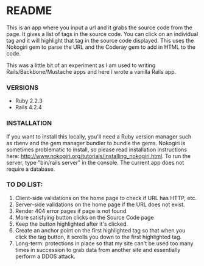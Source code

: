 # README

This is an app where you input a url and it grabs the source code from the page. It gives a list of tags in the source code. You can click on an individual tag and it will highlight that tag in the source code displayed. This uses the Nokogiri gem to parse the URL and the Coderay gem to add in HTML to the code.

This was a little bit of an experiment as I am used to writing Rails/Backbone/Mustache apps and here I wrote a vanilla Rails app.

### VERSIONS

* Ruby 2.2.3
* Rails 4.2.4

### INSTALLATION

If you want to install this locally, you'll need a Ruby version manager such as rbenv and the gem manager bundler to bundle the gems. Nokogiri is sometimes problematic to install, so please read installation instructions here: http://www.nokogiri.org/tutorials/installing_nokogiri.html. To run the server, type "bin/rails server" in the console. The current app does not require a database.

### TO DO LIST:

1. Client-side validations on the home page to check if URL has HTTP, etc.
2. Server-side validations on the home page if the URL does not exist.
3. Render 404 error pages if page is not found
4. More satisfying button clicks on the Source Code page
  1. Keep the button highlighted after it's clicked.
  2. Create an anchor point on the first highlighted tag so that when you click the tag button, it scrolls you down to the first highlighted tag.
5. Long-term: protections in place so that my site can't be used too many times in succession to grab data from another site and essentially perform a DDOS attack.
